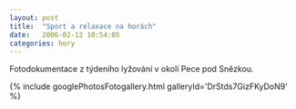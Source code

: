```yaml
---
layout: post
title:  "Sport a relaxace na horách"
date:   2006-02-12 10:54:05
categories: hory
---
```


Fotodokumentace z týdeního lyžování v okolí Pece pod Snězkou.

{% include googlePhotosFotogallery.html galleryId='DrStds7GizFKyDoN9' %}